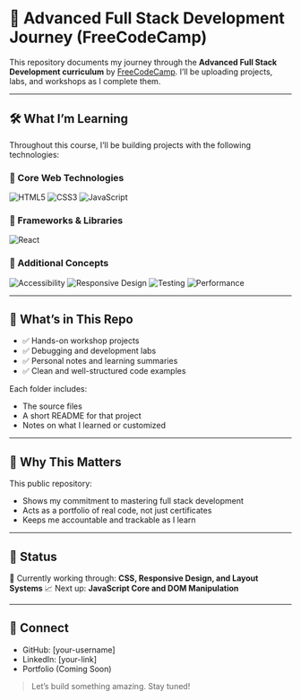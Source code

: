 # 🚀 Advanced Full Stack Development Journey (FreeCodeCamp)

This repository documents my journey through the **Advanced Full Stack Development curriculum** by [FreeCodeCamp](https://www.freecodecamp.org/). I’ll be uploading projects, labs, and workshops as I complete them.

---

## 🛠️ What I’m Learning

Throughout this course, I’ll be building projects with the following technologies:

### 🧱 Core Web Technologies
![HTML5](https://img.shields.io/badge/HTML5-E34F26?logo=html5&logoColor=white&style=for-the-badge)
![CSS3](https://img.shields.io/badge/CSS3-1572B6?logo=css3&logoColor=white&style=for-the-badge)
![JavaScript](https://img.shields.io/badge/JavaScript-F7DF1E?logo=javascript&logoColor=black&style=for-the-badge)

### 🧩 Frameworks & Libraries
![React](https://img.shields.io/badge/React-61DAFB?logo=react&logoColor=black&style=for-the-badge)

### 🧪 Additional Concepts
![Accessibility](https://img.shields.io/badge/Accessibility-A11Y-black?style=for-the-badge)
![Responsive Design](https://img.shields.io/badge/Responsive%20Design-00C4CC?style=for-the-badge)
![Testing](https://img.shields.io/badge/Testing-Unit%20%26%20Integration-9B59B6?style=for-the-badge)
![Performance](https://img.shields.io/badge/Performance-Optimization-27AE60?style=for-the-badge)

---

## 📂 What’s in This Repo

- ✅ Hands-on workshop projects
- ✅ Debugging and development labs
- ✅ Personal notes and learning summaries
- ✅ Clean and well-structured code examples

Each folder includes:
- The source files
- A short README for that project
- Notes on what I learned or customized

---

## 🎯 Why This Matters

This public repository:
- Shows my commitment to mastering full stack development
- Acts as a portfolio of real code, not just certificates
- Keeps me accountable and trackable as I learn

---

## 📅 Status

🔨 Currently working through: **CSS, Responsive Design, and Layout Systems**
📈 Next up: **JavaScript Core and DOM Manipulation**

---

## 🤝 Connect

- GitHub: [your-username]
- LinkedIn: [your-link]
- Portfolio (Coming Soon)

> Let’s build something amazing. Stay tuned!
